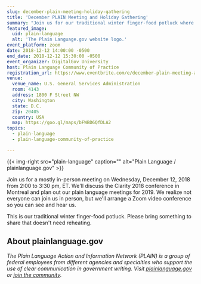 ```yaml
---
slug: december-plain-meeting-holiday-gathering
title: 'December PLAIN Meeting and Holiday Gathering'
summary: "Join us for our traditional winter finger-food potluck where we'll discuss the Clarity 2018 conference and plan out our 2019 meetings."
featured_image:
  uid: plain-language
  alt: 'The Plain Language.gov website logo.'
event_platform: zoom
date: 2018-12-12 14:00:00 -0500
end_date: 2018-12-12 15:30:00 -0500
event_organizer: DigitalGov University
host: Plain Language Community of Practice
registration_url: https://www.eventbrite.com/e/december-plain-meeting-and-holiday-gathering-registration-52711328001
venue:
  venue_name: U.S. General Services Administration
  room: 4143
  address: 1800 F Street NW
  city: Washington
  state: D.C.
  zip: 20405
  country: USA
  map: https://goo.gl/maps/bFWBD6QfDLA2
topics:
  - plain-language
  - plain-language-community-of-practice

---
```


{{< img-right src="plain-language" caption="" alt="Plain Language / plainlanguage.gov" >}}

Join us for a mostly in-person meeting on Wednesday, December 12, 2018 from 2:00 to 3:30 pm, ET. We'll discuss the Clarity 2018 conference in Montreal and plan out our plain language meetings for 2019. We realize not everyone can join us in person, but we'll arrange a Zoom video conference so you can see and hear us.

This is our traditional winter finger-food potluck. Please bring something to share that doesn't need reheating.

## About plainlanguage.gov

_The Plain Language Action and Information Network (PLAIN) is a group of federal employees from different agencies and specialties who support the use of clear communication in government writing. Visit [plainlanguage.gov](https://www.plainlanguage.gov/) or [join the community](https://www.digitalgov.gov/communities/plain-language/)._
